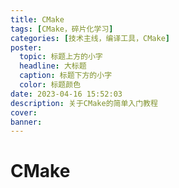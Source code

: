 ```yaml
---
title: CMake
tags: [CMake，碎片化学习]
categories: [技术主线，编译工具，CMake]
poster:
  topic: 标题上方的小字
  headline: 大标题
  caption: 标题下方的小字
  color: 标题颜色
date: 2023-04-16 15:52:03
description: 关于CMake的简单入门教程
cover:
banner:
---
```


# CMake

